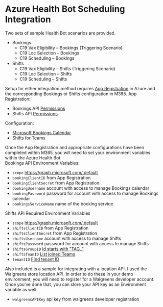 # Azure Health Bot Scheduling Integration
Two sets of sample Health Bot scenarios are provided. 

- Bookings
  - C19 Vax Eligibility – Bookings (Triggering Scenario)
  - C19 Loc Selection – Bookings
  - C19 Scheduling – Bookings
- Shifts
  - C19 Vax Eligibility – Shifts (Triggering Scenario)
  - C19 Loc Selection – Shifts
  - C19 Scheduling – Shifts

Setup for either integration method requires [App Registration](https://docs.microsoft.com/en-us/graph/auth-register-app-v2) in Azure and the corresponding Bookings or Shifts configuration in M365.
App Registration:

- Bookings API [Permissions](https://docs.microsoft.com/en-us/graph/api/bookingbusiness-post-appointments?view=graph-rest-beta&tabs=http#permissions)
- Shifts API [Permissions](https://docs.microsoft.com/en-us/graph/api/schedule-list-shifts?view=graph-rest-1.0&tabs=http)

Configuration:
- [Microsoft Bookings Calendar](https://docs.microsoft.com/en-us/microsoft-365/bookings/bookings-overview?view=o365-worldwide) 
- [Shifts for Teams](https://docs.microsoft.com/en-us/microsoftteams/expand-teams-across-your-org/shifts-for-teams-landing-page)

Once the App Registration and appropriate configurations have been completed within M365, you will need to set your environment variables within the Azure Health Bot.  
Bookings API Environment Variables:
- `scope` https://graph.microsoft.com/.default
- `bookingClientID` from App Registration
- `bookingClientSecret` from App Registration
- `bookingUsername` account with access to manage Bookings calendar
- `bookingPassword` password for account with access to manage Bookings calendar
- `bookingsServiceName` name of the booking service

Shifts API Required Environment Variables
- `scope` https://graph.microsoft.com/.default
- `shiftsClientID` from App Registration
- `shiftsClientSecret` from App Registration
- `shiftsUsername` account with access to manage Shifts
- `shiftsPassword` password for account with access to manage Shifts
- `shiftsGroupID` [Id starts with "TAG_"](https://docs.microsoft.com/en-us/graph/api/schedule-list-schedulinggroups?view=graph-rest-beta&tabs=http)		
- `shiftsTeamID` [List joined Teams](https://docs.microsoft.com/en-us/graph/api/user-list-joinedteams?view=graph-rest-1.0&tabs=http)
- `tenantID` [Find tenant ID](https://docs.microsoft.com/en-us/azure/active-directory/fundamentals/active-directory-how-to-find-tenant)		

Also included is a sample for integrating with a location API.  I used the Walgreens store location API.  In order to do these in your demo environment, you will need to register for a Walgreens developer account.  Once you’ve done that, you can store your API key as an Environment variable as well.

- `walgreensAPIKey` api key from walgreens developer registration
